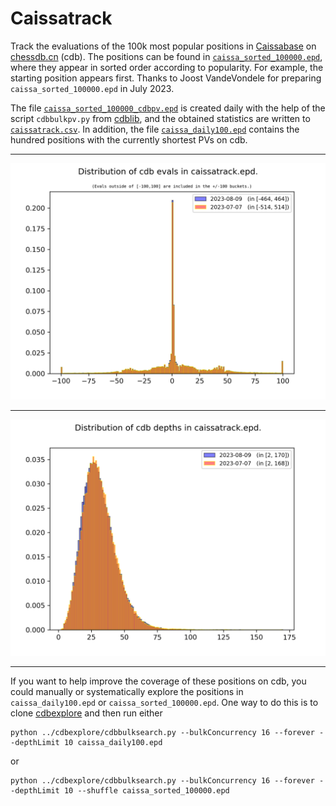 # Caissatrack

Track the evaluations of the 100k most popular positions in 
[Caissabase](http://www.caissabase.co.uk) on 
[chessdb.cn](https://chessdb.cn/queryc_en/) (cdb). The positions can be
found in [`caissa_sorted_100000.epd`](caissa_sorted_100000.epd), where they
appear in sorted order according to popularity. For example, the starting
position appears first. Thanks to Joost VandeVondele for preparing
`caissa_sorted_100000.epd` in July 2023.

The file [`caissa_sorted_100000_cdbpv.epd`](caissa_sorted_100000_cdbpv.epd) is created daily with the help of the script `cdbbulkpv.py` from [cdblib](https://github.com/robertnurnberg/cdblib), and the obtained statistics are written to [`caissatrack.csv`](caissatrack.csv).
In addition, the file [`caissa_daily100.epd`](caissa_daily100.epd) contains the
hundred positions with the currently shortest PVs on cdb.

---

<p align="center"> <img src="caissatrack.png?raw=true"> </p>

---

<p align="center"> <img src="caissatrackpv.png?raw=true"> </p>

---

If you want to help improve the coverage of these positions on cdb, you could
manually or systematically explore the positions in `caissa_daily100.epd` or `caissa_sorted_100000.epd`.
One way to do this is to clone [cdbexplore](https://github.com/vondele/cdbexplore) and then run either
```
python ../cdbexplore/cdbbulksearch.py --bulkConcurrency 16 --forever --depthLimit 10 caissa_daily100.epd
```
or
```
python ../cdbexplore/cdbbulksearch.py --bulkConcurrency 16 --forever --depthLimit 10 --shuffle caissa_sorted_100000.epd
```
